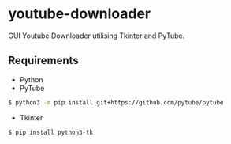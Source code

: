 # youtube-downloader
GUI Youtube Downloader utilising Tkinter and PyTube.

## Requirements
- Python
- PyTube
```Bash
$ python3 -m pip install git+https://github.com/pytube/pytube
```
- Tkinter
```Bash
$ pip install python3-tk
```

